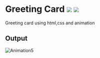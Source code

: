 # Greeting Card  ![](https://img.shields.io/badge/-HTML-red) ![](https://img.shields.io/badge/-CSS-orange) 

Greeting card using html,css and animation

## Output

![Animation5](https://user-images.githubusercontent.com/53507833/152879354-ef89daaf-0c09-4062-a7d3-43acde6baf8e.gif)
